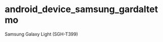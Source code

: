 android_device_samsung_gardaltetmo
==================================

Samsung Galaxy Light (SGH-T399)

